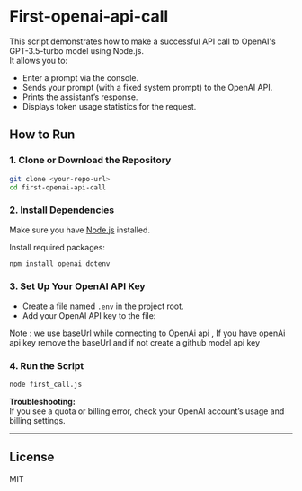 # First-openai-api-call


This script demonstrates how to make a successful API call to OpenAI's GPT-3.5-turbo model using Node.js.  
It allows you to:
- Enter a prompt via the console.
- Sends your prompt (with a fixed system prompt) to the OpenAI API.
- Prints the assistant’s response.
- Displays token usage statistics for the request.

## How to Run

### 1. Clone or Download the Repository

```bash
git clone <your-repo-url>
cd first-openai-api-call
```

### 2. Install Dependencies

Make sure you have [Node.js](https://nodejs.org/) installed.

Install required packages:

```bash
npm install openai dotenv
```

### 3. Set Up Your OpenAI API Key

- Create a file named `.env` in the project root.
- Add your OpenAI API key to the file:

Note :  we use baseUrl while connecting to OpenAi api , If you have openAi api key remove the baseUrl and if not create a github model api key 

### 4. Run the Script

```bash
node first_call.js
```


**Troubleshooting:**  
If you see a quota or billing error, check your OpenAI account’s usage and billing settings.

---

## License

MIT